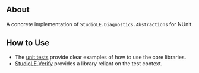 ## About

A concrete implementation of `StudioLE.Diagnostics.Abstractions` for NUnit.

## How to Use

- The [unit tests](../tests) provide clear examples of how to use the core libraries.
- [StudioLE.Verify](../../StudioLE.Verify/src) provides a library reliant on the test context.

